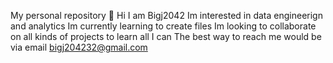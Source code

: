 My personal repository 
👋 Hi I am Bigj2042
Im interested in data engineerign and analytics 
Im currently learning to create files
Im looking to collaborate on all kinds of projects to learn all I can 
The best way to reach me would be via email bigj204232@gmail.com
